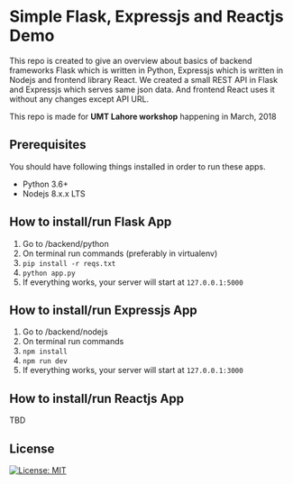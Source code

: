 # Simple Flask, Expressjs and Reactjs Demo

This repo is created to give an overview about basics of backend frameworks Flask which is written in Python, Expressjs which is written in Nodejs and frontend library React. We created a small REST API in Flask and Expressjs which serves same json data. And frontend React uses it without any changes except API URL.

This repo is made for **UMT Lahore workshop** happening in March, 2018

## Prerequisites

You should have following things installed in order to run these apps.

 - Python 3.6+
 - Nodejs 8.x.x LTS

## How to install/run Flask App

 1. Go to /backend/python
 2. On terminal run commands (preferably in virtualenv)
 3.  `pip install -r reqs.txt`
 4. `python app.py`
 5. If everything works, your server will start at `127.0.0.1:5000`

## How to install/run Expressjs App

 1. Go to /backend/nodejs
 2. On terminal run commands
 3.  `npm install`
 4. `npm run dev`
 5. If everything works, your server will start at `127.0.0.1:3000`

## How to install/run Reactjs App
TBD

## License

[![License: MIT](https://img.shields.io/badge/License-MIT-yellow.svg)](https://opensource.org/licenses/MIT)